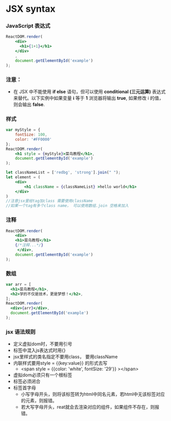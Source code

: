 # JSX syntax

### JavaScript 表达式

```jsx
ReactDOM.render(
    <div>
      <h1>{1+1}</h1>
    </div>
    ,
    document.getElementById('example')
);
```

### 注意：

*  在 JSX 中不能使用 **if else** 语句，但可以使用 **conditional \(三元运算\)** 表达式来替代。以下实例中如果变量 **i** 等于 **1** 浏览器将输出 **true**, 如果修改 i 的值，则会输出 **false**.

### 样式

```jsx
var myStyle = {
    fontSize: 100,
    color: '#FF0000'
};
ReactDOM.render(
    <h1 style = {myStyle}>菜鸟教程</h1>,
    document.getElementById('example')
);
```

```jsx
let classNameList = ['redbg', 'strong'].join(" ");
let element = (
    <div>
        <h1 className = {classNameList} >hello world</h1>
    </div>
)
//注意jsx里给tag加class 需要使用className
//如果一个tag有多个class name， 可以使用数组.join 空格来加入
```

### 注释

```jsx
ReactDOM.render(
    <div>
    <h1>菜鸟教程</h1>
    {/*注释...*/}
     </div>,
    document.getElementById('example')
);
```

### 数组

```jsx
var arr = [
  <h1>菜鸟教程</h1>,
  <h2>学的不仅是技术，更是梦想！</h2>,
];
ReactDOM.render(
  <div>{arr}</div>,
  document.getElementById('example')
);
```

### jsx 语法规则

* 定义虚拟dom时，不要用引号
* 标签中混入js表达式时用{}
* jsx里样式的类名指定不要用class， 要用className
* 内联样式要用style = {{key:value}} 的形式去写
  * &lt;span style = {{color: 'white', fontSize: '29'}} &gt;&lt;/span&gt;
* 虚拟dom必须只有一个根标签
* 标签必须闭合
* 标签首字母
  * 小写字母开头，则将该标签转为html中同名元素，若html中无该标签对应的元素，则报错。
  * 若大写字母开头，reat就会去渲染对应的组件，如果组件不存在，则报错。

